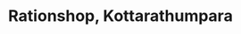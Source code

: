 ---
title: "Rationshop, Kottarathumpara"
url: /azhikode/rationshop-kottarathumpara-kottarathumpara/
shop: Lebensmittel
---